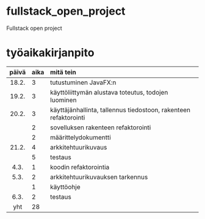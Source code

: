 # fullstack_open_project
Fullstack open project

# työaikakirjanpito

| päivä | aika | mitä tein  |
| :----:|:-----| :-----|
| 18.2. | 3    | tutustuminen JavaFX:n |
| 19.2. | 3    | käyttöliittymän alustava toteutus, todojen luominen |
| 20.2. | 3    | käyttäjänhallinta, tallennus tiedostoon, rakenteen refaktorointi |
|       | 2    | sovelluksen rakenteen refaktorointi |
|       | 2    | määrittelydokumentti |
| 21.2. | 4    | arkkitehtuurikuvaus |
|       | 5    | testaus |
| 4.3.  | 1    | koodin refaktorointia |
| 5.3.  | 2    | arkkitehtuurikuvauksen tarkennus |
|       | 1    | käyttöohje |
| 6.3.  | 2    | testaus |
| yht   | 28   | | 